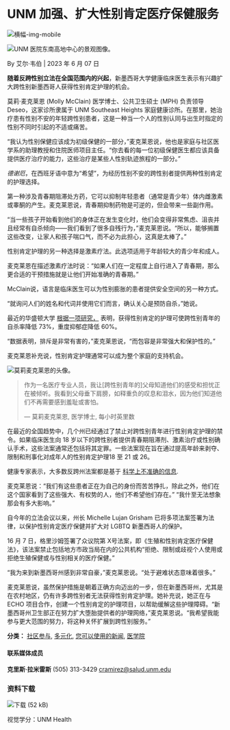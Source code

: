 # UNM 加强、扩大性别肯定医疗保健服务

![横幅-img-mobile](https://hsc.unm.edu/news/_files/unm-logo-print.svg)

![UNM 医院东南高地中心的景观图像。](https://hsc.unm.edu/news/2023/_media/thumb-gender-affirming-hc.jpg)

By 艾尔·韦伯 | 2023 年 6 月 07 日

**随着反跨性别立法在全国范围内的兴起**，新墨西哥大学健康临床医生表示有兴趣扩大跨性别新墨西哥人获得性别肯定护理的机会。

莫莉·麦克莱恩 (Molly McClain) 医学博士、公共卫生硕士 (MPH) 负责领导 Deseo，这家诊所隶属于 UNM Southeast Heights 家庭健康诊所。在那里，她治疗患有性别不安的年轻跨性别患者，这是一种当一个人的性别认同与出生时指定的性别不同时引起的不适或痛苦。

“我认为性别保健应该成为初级保健的一部分，”麦克莱恩说，他也是家庭与社区医学系的助理教授和住院医师项目主任。“你去看的每一位初级保健医生都应该具备提供医疗治疗的能力，这些治疗是某些人性别轨迹旅程的一部分。”

_德谢厄_，在西班牙语中意为“希望”，为经历性别不安的跨性别者提供两种性别肯定的护理选择。

第一种涉及青春期阻滞处方药，它可以抑制年轻患者（通常是青少年）体内雌激素或睾酮的产生。麦克莱恩说，青春期抑制药物是可逆的，但会带来一些副作用。

“当一些孩子开始看到他们的身体正在发生变化时，他们会变得非常焦虑、沮丧并且经常有自杀倾向——我们看到了很多自残行为，”麦克莱恩说。“所以，能够搁置这些改变，让家人和孩子喘口气，而不必为此担心，这真是太棒了。”

性别肯定护理的另一种选择是激素疗法。此选项适用于年龄较大的青少年和成人。

麦克莱恩在描述激素疗法时说：“如果人们在一定程度上自行进入了青春期，那么更合适的干预措施就是让他们开始准确的青春期。”

McClain说，语言是临床医生可以为性别膨胀的患者提供安全空间的另一种方式。

“就询问人们的姓名和代词并使用它们而言，确认关心是预防自杀，”她说。

最近的华盛顿大学 [根据一项研究，](https://www.hcplive.com/view/suicide-risk-reduces-73-transgender-nonbinary-youths-gender-affirming-care) 表明，获得性别肯定的护理可使跨性别青年的自杀率降低 73%，重度抑郁症降低 60%。

“数据表明，排斥是非常有害的，”麦克莱恩说，“而包容是非常强大和保护性的。”

麦克莱恩补充说，性别肯定护理通常可以成为整个家庭的支持机会。

![莫莉麦克莱恩的头像。](https://hsc.unm.edu/news/2023/_media/img-quote-molly-mcclain.jpg)

> 作为一名医疗专业人员，我让\[跨性别青年的\]父母知道他们的感受和担忧正在被倾听。我看到父母垂下肩膀，如释重负的叹息和泪水，因为他们知道他们不再需要感到羞耻或害怕。
> 
> — 莫莉麦克莱恩, 医学博士, 每小时英里数

在最近的全国趋势中，几个州已经通过了禁止对跨性别青年进行性别肯定护理的禁令。如果临床医生向 18 岁以下的跨性别者提供青春期阻滞剂、激素治疗或性别确认手术，这些法案通常还包括将其定罪。一些法案现在旨在通过提高年龄来剥夺、限制和刑事化对成年人的性别肯定护理18 至 21 或 26。

健康专家表示，大多数反跨州法案都是基于 [科学上不准确的信息](https://www.wpath.org/media/cms/Documents/USPATH/2022/With%20Date%20Position%20Statement%20Anti%20Trans%20Leg%20USPATH%20Apr%2022%202022.pdf?_t=1650665621).

麦克莱恩说：“我们有这些患者正在为自己的身份而苦苦挣扎，除此之外，他们在这个国家看到了这些强大、有权势的人，他们不希望他们存在。” “我什至无法想象那会有多大影响。”

自今年的立法会议以来，州长 Michelle Lujan Grisham 已将多项法案签署为法律，以保护性别肯定医疗保健并扩大对 LGBTQ 新墨西哥人的保护。

16 月 7 日，格里沙姆签署了众议院第 X号法案，即《生殖和性别肯定医疗保健法》，该法案禁止包括地方市政当局在内的公共机构“拒绝、限制或歧视个人使用或拒绝生殖保健或与性别相关的医疗保健。”

“我为来到新墨西哥州感到非常自豪，”麦克莱恩说。“处于避难状态意味着很多。”

麦克莱恩说，虽然保护措施是朝着正确方向迈出的一步，但在新墨西哥州，尤其是在农村地区，仍有许多跨性别者无法获得性别肯定护理。她补充说，她正在与 ECHO 项目合作，创建一个性别肯定的护理项目，以帮助缓解这些护理障碍。“新墨西哥州卫生部正在努力扩大堕胎提供者的护理网络，”麦克莱恩说。“我希望我能参与更大范围的努力，将这种关怀扩展到跨性别服务。”

**分类：** [社区参与](../../community-engagement/index.html), [多元化](../../diversity/index.html), [您可以使用的新闻](../../news-you-can-use/index.html), [医学院](../../schools/medicine/index.html)

#### 联系媒体成员

**克里斯·拉米雷斯** (505) 313-3429 [cramirez@salud.unm.edu](mailto:cramirez@salud.unm.edu)

### 资料下载

![下载 (52 kB)](../_media/img-quote-molly-mcclain.jpg)

视觉学分：UNM Health